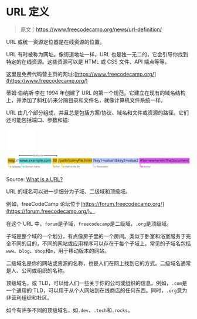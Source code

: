 # URL 定义

> 原文：<https://www.freecodecamp.org/news/url-definition/>

URL 或统一资源定位器是在线资源的位置。

URL 有时被称为网址。像街道地址一样，URL 也是独一无二的，它会引导你找到特定的在线资源。这些资源可以是 HTML 或 CSS 文件、API 端点等等。

这里是免费代码营主页的网址:[https://www.freecodecamp.org/](https://www.freecodecamp.org/)

蒂姆·伯纳斯·李在 1994 年创建了 URL 的第一个规范。它建立在现有的域名结构上，并添加了斜杠(/)来分隔目录和文件名，就像计算机文件系统一样。

URL 由几个部分组成，并且总是包括方案/协议、域名和文件或资源的路径。它们还可能包括端口、参数和锚:

![image-107](img/5d85270daba3493b986556ce22175f91.png)![mdn-url-all](img/de470875ea349f057f14863724d261d3.png)

Source: [What is a URL?](https://developer.mozilla.org/en-US/docs/Learn/Common_questions/What_is_a_URL)

URL 的域名可以进一步细分为子域、二级域和顶级域。

例如，freeCodeCamp 论坛位于[https://forum.freecodecamp.org/](https://forum.freecodecamp.org/)。

在这个 URL 中，`forum`是子域，`freecodecamp`是二级域，`.org`是顶级域。

子域是整个域的一个划分，有点像房子里的一个房间。类似于卧室和浴室服务于完全不同的目的，不同的网站或应用程序可以存在于每个子域上。常见的子域名包括`www`、`blog`、`shop`和`m`，用于移动版本的网站。

二级域名是你的网站或资源的名称，也是人们在网上找到它的方式。二级域名通常是人、公司或组织的名称。

顶级域名，或 TLD，可以给人们一些关于你的公司或组织的信息。例如，`.com`是一个通用的 TLD，可以用于从个人网站到在线商店的任何东西。同时，`.org`意为非营利组织和社区。

如今有许多不同的顶级域名，如`.dev`、`.tech`和`.rocks`。